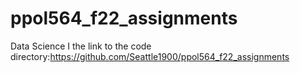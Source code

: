 # ppol564_f22_assignments
Data Science I 
the link to the code directory:https://github.com/Seattle1900/ppol564_f22_assignments
